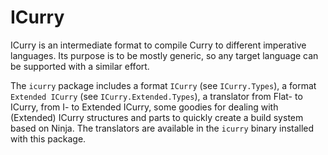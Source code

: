 ICurry
======

ICurry is an intermediate format to compile Curry to different imperative
languages.
Its purpose is to be mostly generic, so any target language can be supported
with a similar effort.

The `icurry` package includes a format `ICurry` (see `ICurry.Types`),
a format `Extended ICurry` (see `ICurry.Extended.Types`), a translator
from Flat- to ICurry, from I- to Extended ICurry, some goodies for
dealing with (Extended) ICurry structures and parts to quickly create a build
system based on Ninja.
The translators are available in the `icurry` binary installed
with this package.

